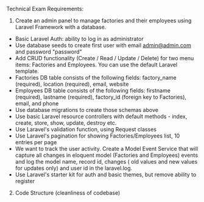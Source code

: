 Technical Exam Requirements:

1. Create an admin panel to manage factories and their employees using Laravel Framework with a database.
- Basic Laravel Auth: ability to log in as administrator
- Use database seeds to create first user with email admin@admin.com and password "password"
- Add CRUD functionality (Create / Read / Update / Delete) for two menu items: Factories and Employees. You can use the default Laravel template.
- Factories DB table consists of the following fields: factory_name (required), location (required), email, website
- Employees DB table consists of the following fields: firstname (required), lastname (required), factory_id (foreign key to Factories), email, and phone
- Use database migrations to create those schemas above
- Use basic Laravel resource controllers with default methods - index, create, store, show, update, destroy etc.
- Use Laravel's validation function, using Request classes
- Use Laravel's pagination for showing Factories/Employees list, 10 entries per page
- We want to track the user activity. Create a Model Event Service that will capture all changes in eloquent model (Factories and Employees) events and log the model name, record id, changes ( old values and new values for updates only) and user id in the laravel.log.
- Use Laravel's starter kit for auth and basic themes, but remove ability to register
2. Code Structure (cleanliness of codebase)
